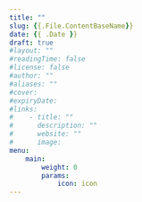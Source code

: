 ```yaml
---
title: ""
slug: {{.File.ContentBaseName}}
date: {{ .Date }}
draft: true
#layout: ""
#readingTime: false
#license: false
#author: ""
#aliases: ""
#cover: 
#expiryDate: 
#links:
#    - title: ""
#      description: ""
#      website: ""
#      image: 
menu:
    main:
        weight: 0
        params:
            icon: icon
---
```



